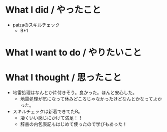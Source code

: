 # What I did / やったこと
- paizaのスキルチェック
  - B\*1

# What I want to do / やりたいこと

# What I thought / 思ったこと
- 地雷処理はなんとか片付きそう。良かった。ほんと安心した。
  - 地雷処理が気になって休みどころじゃなかったけどなんとかなってよかった。
- スキルチェックは新着できてたB。
  - 凄くいい感じにかけて満足！！
  - 辞書の内包表記もはじめて使ったので学びもあった！
